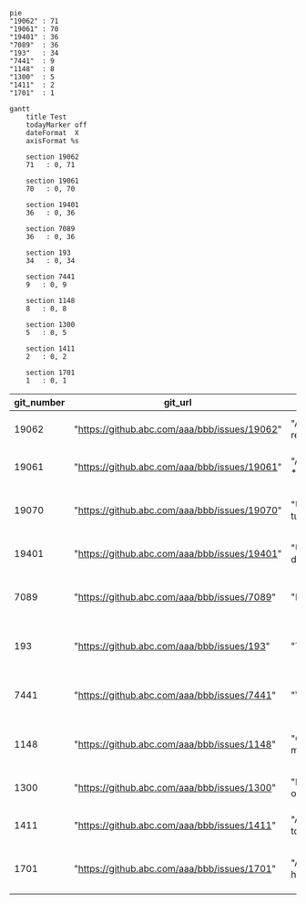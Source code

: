 ```mermaid
pie
"19062" : 71
"19061" : 70
"19401" : 36
"7089"  : 36
"193"   : 34
"7441"  : 9
"1148"  : 8
"1300"  : 5
"1411"  : 2
"1701"  : 1
```

```mermaid
gantt
    title Test
    todayMarker off
    dateFormat  X
    axisFormat %s

    section 19062
    71   : 0, 71

    section 19061
    70   : 0, 70

    section 19401
    36   : 0, 36

    section 7089
    36   : 0, 36
    
    section 193
    34   : 0, 34
 
    section 7441
    9   : 0, 9
    
    section 1148
    8   : 0, 8

    section 1300
    5   : 0, 5

    section 1411
    2   : 0, 2
    
    section 1701
    1   : 0, 1
```

|	 git_number	|	 git_url	|	 git_title	|	 git_assignees	|	 git_created	|	 git_last_updated	|	 git_last_updated_by_owner	|	days_since_last_update_by_owner	|	 git_last_comment	|
|	---	|	---	|	---	|	---	|	---	|	---	|	---	|	---	|	---	|
|	19062	|	 "https://github.abc.com/aaa/bbb/issues/19062"	|	 "Alerts or re*****"	|	 ga****	|	 17-01-2023	|	 29-03-2023	|	 17-01-2023	|	71	|	 "ag****: Hi Jo**& To**. are we able to ..."	|
|	19061	|	 "https://github.abc.com/aaa/bbb/issues/19061"	|	 "Add runbook for *****."	|	 ga*****	|	 17-01-2023	|	 29-03-2023	|	 17-01-2023	|	71	|	 "ag****: Hi To**. Are we able to **** "	|
|	19070	|	 "https://github.abc.com/aaa/bbb/issues/19070"	|	 "Update the tug*****"	|	 Jo*****	|	 18-01-2023	|	 29-03-2023	|	 18-01-2023	|	70	|	 "ag****: Hey Jo**. just wondering if there are *****"	|
|	19401	|	 "https://github.abc.com/aaa/bbb/issues/19401"	|	 "Update the de*****"	|	 ga*****	|	 21-02-2023	|	 29-03-2023	|	 21-02-2023	|	36	|	 "ag****: Hi To**. are they any ***** "	|
|	7089	|	 "https://github.abc.com/aaa/bbb/issues/7089"	|	 "RCA image ***"	|	 sri******	|	 29-11-2022	|	 29-03-2023	|	 21-02-2023	|	36	|	 "ag****: Hi Sr***. are we able to provide ***** "	|
|	193	|	 "https://github.abc.com/aaa/bbb/issues/193"	|	 "Tugboat up***"	|	 Jo***** Jos******	|	 08-02-2023	|	 29-03-2023	|	 23-02-2023	|	34	|	 "ag****: Update from @aw**** part of 193 is  *****"	|
|	7441	|	 "https://github.abc.com/aaa/bbb/issues/7441"	|	 "Vuln ma*****s"	|	 epr***** sri******	|	 16-12-2022	|	 29-03-2023	|	 20-03-2023	|	9	|	 "ag****: @sri*** @ep*** Is there any *****"	|
|	1148	|	 "https://github.abc.com/aaa/bbb/issues/1148"	|	 "Create monitoring*****"	|	 co***** aw***** ep*****	|	 10-01-2023	|	 21-03-2023	|	 21-03-2023	|	8	|	 "ep****: - Maintain a dashboard *****"	|
|	1300	|	 "https://github.abc.com/aaa/bbb/issues/1300"	|	 "Investigate opp*****"	|	 Kar*****	|	 17-01-2023	|	 24-03-2023	|	 24-03-2023	|	5	|	 "Kar**: Slack discussion - *****"	|
|	1411	|	 "https://github.abc.com/aaa/bbb/issues/1411"	|	 "Automated check to *****"	|	 EL*****	|	 10-03-2023	|	 27-03-2023	|	 27-03-2023	|	2	|	 "EL*****: The automation that *****"	|
|	1701	|	 "https://github.abc.com/aaa/bbb/issues/1701"	|	 "Automation handle *****"	|	 CU*****	|	 13-03-2023	|	 28-03-2023	|	 28-03-2023	|	1	|	 "CU*****: @Ze*** Yes please. please put a *****"	|
